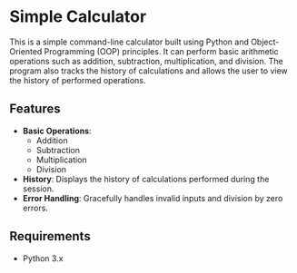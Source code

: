 
# Simple Calculator

This is a simple command-line calculator built using Python and Object-Oriented Programming (OOP) principles. It can perform basic arithmetic operations such as addition, subtraction, multiplication, and division. The program also tracks the history of calculations and allows the user to view the history of performed operations.

## Features

- **Basic Operations**: 
  - Addition
  - Subtraction
  - Multiplication
  - Division
- **History**: Displays the history of calculations performed during the session.
- **Error Handling**: Gracefully handles invalid inputs and division by zero errors.

## Requirements

- Python 3.x
